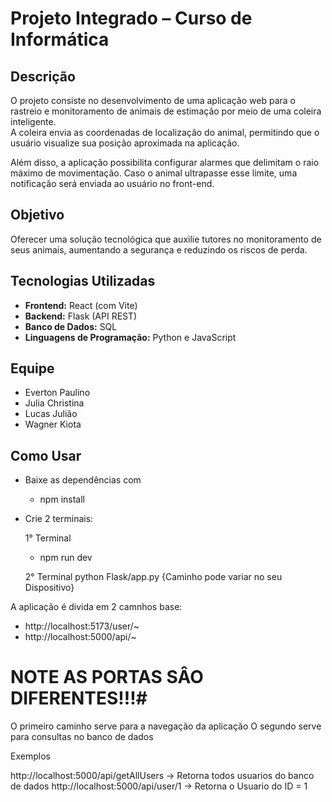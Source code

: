 # Projeto Integrado – Curso de Informática

## Descrição
O projeto consiste no desenvolvimento de uma aplicação web para o rastreio e monitoramento de animais de estimação por meio de uma coleira inteligente.  
A coleira envia as coordenadas de localização do animal, permitindo que o usuário visualize sua posição aproximada na aplicação.  

Além disso, a aplicação possibilita configurar alarmes que delimitam o raio máximo de movimentação. Caso o animal ultrapasse esse limite, uma notificação será enviada ao usuário no front-end.

## Objetivo
Oferecer uma solução tecnológica que auxilie tutores no monitoramento de seus animais, aumentando a segurança e reduzindo os riscos de perda.

## Tecnologias Utilizadas
- **Frontend:** React (com Vite)  
- **Backend:** Flask (API REST)  
- **Banco de Dados:** SQL  
- **Linguagens de Programação:** Python e JavaScript  

## Equipe
- Everton Paulino  
- Julia Christina  
- Lucas Julião  
- Wagner Kiota  



## Como Usar


- Baixe as dependências com 
    - npm install 

- Crie 2 terminais:

    1° Terminal
    - npm run dev

    2° Terminal
    python Flask/app.py {Caminho pode variar no seu Dispositivo}

A aplicação é divida em 2 camnhos base:

- http://localhost:5173/user/~
- http://localhost:5000/api/~

# NOTE AS PORTAS SÂO DIFERENTES!!!#

O primeiro caminho serve para a navegação da aplicação
O segundo serve para consultas no banco de dados

Exemplos

http://localhost:5000/api/getAllUsers -> Retorna todos usuarios do banco de dados
http://localhost:5000/api/user/1 -> Retorna o Usuario do ID = 1

